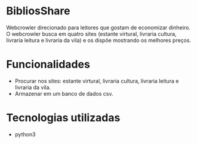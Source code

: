 # BibliosShare
Webcrowler direcionado para leitores que gostam de economizar dinheiro. O webcrowler busca em quatro sites (estante virtural, livraria cultura, livraria leitura e  livraria da vila) e os dispõe mostrando os melhores preços.

# Funcionalidades
- Procurar nos sites: estante virtural, livraria cultura, livraria leitura e  livraria da vila.
- Armazenar em um banco de dados csv.

# Tecnologias utilizadas
- python3
